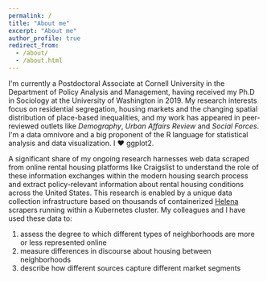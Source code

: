 ```yaml
---
permalink: /
title: "About me"
excerpt: "About me"
author_profile: true
redirect_from:
  - /about/
  - /about.html
---
```


I'm currently a Postdoctoral Associate at Cornell University in the Department of Policy Analysis and Management, having received my Ph.D in Sociology at the University of Washington in 2019. My research interests focus on residential segregation, housing markets and the changing spatial distribution of place-based inequalities, and my work has appeared in peer-reviewed outlets like _Demography_, _Urban Affairs Review_ and  _Social Forces_. I'm a data omnivore and a big proponent of the R language for statistical analysis and data visualization. I ❤ ggplot2.

A significant share of my ongoing research harnesses web data scraped from online rental housing platforms like Craigslist to understand the role of these information exchanges within the modern housing search process and extract policy-relevant information about rental housing conditions across the United States. This research is enabled by a unique data collection infrastructure based on thousands of containerized [Helena](https://helena-lang.org) scrapers running within a Kubernetes cluster. My colleagues and I have used these data to:
  1. assess the degree to which different types of neighborhoods are more or less represented online
  2. measure differences in discourse about housing between neighborhoods
  3. describe how different sources capture different market segments
